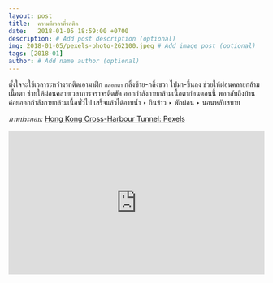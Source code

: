 ```yaml
---
layout: post
title:  ความดีเวลาที่รถติด
date:   2018-01-05 18:59:00 +0700
description: # Add post description (optional)
img: 2018-01-05/pexels-photo-262100.jpeg # Add image post (optional)
tags: [2018-01]
author: # Add name author (optional)
---
```

ตั้งใจจะใช้เวลาระหว่างรถติดเอามาฝึก `กลอกตา` กลิ้งซ้าย-กลิ้งขวา ไปมา-ขึ้นลง ช่วยให้ผ่อนคลายกล้ามเนื้อตา ช่วยให้ผ่อนคลายเวลาการจราจรติดขัด ออกกำลังกายกล้ามเนื้อตาก่อนตอนนี้ พอกลับถึงบ้านค่อยออกกำลังกายกล้ามเนื้อทั่วไป เสร็จแล้วได้อาบน้ำ ‣ กินข้าว ‣ พักผ่อน ‣ นอนหลับสบาย

*ภาพประกอบ:* [Hong Kong Cross-Harbour Tunnel: Pexels](https://www.pexels.com/photo/buildings-cars-city-cross-harbour-tunnel-262100/)

<div style="position:relative;width:100%;height:0;padding-bottom:56.25%;">
<iframe style="width:100%;height:100%;position:absolute;top:0;left:0;" src="https://www.youtube.com/embed/N5sPTSU6vbk" frameborder="0" allow="autoplay; encrypted-media" allowfullscreen>
</iframe>
</div>
